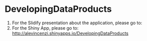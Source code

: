 DevelopingDataProducts
========================

1. For the Slidify presentation about the application, please go to: 
2. For the Shiny App, please go to: http://alevincenzi.shinyapps.io/DevelopingDataProducts

